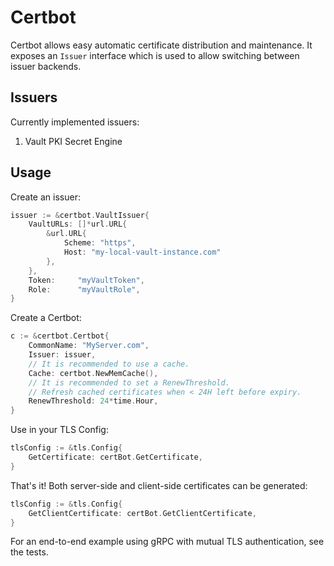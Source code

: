 # Certbot

Certbot allows easy automatic certificate distribution and maintenance.
It exposes an `Issuer` interface which is used to allow switching
between issuer backends.

## Issuers

Currently implemented issuers:

1. Vault PKI Secret Engine

## Usage

Create an issuer:
```go
issuer := &certbot.VaultIssuer{
    VaultURLs: []*url.URL{
        &url.URL{
            Scheme: "https",
            Host: "my-local-vault-instance.com"
        },
    },
    Token:     "myVaultToken",
    Role:      "myVaultRole",
}
```

Create a Certbot:
```go
c := &certbot.Certbot{
    CommonName: "MyServer.com",
    Issuer: issuer,
    // It is recommended to use a cache.
    Cache: certbot.NewMemCache(),
    // It is recommended to set a RenewThreshold.
    // Refresh cached certificates when < 24H left before expiry.
    RenewThreshold: 24*time.Hour,
}
```

Use in your TLS Config:
```go
tlsConfig := &tls.Config{
    GetCertificate: certBot.GetCertificate,
}
```

That's it! Both server-side and client-side certificates
can be generated:

```go
tlsConfig := &tls.Config{
    GetClientCertificate: certBot.GetClientCertificate,
}
```

For an end-to-end example using gRPC with mutual TLS authentication,
see the tests.
